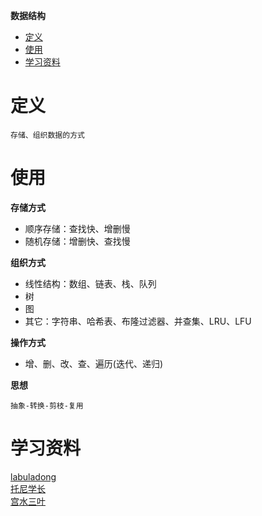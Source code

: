 **数据结构**
- [定义](#定义)
- [使用](#使用)
- [学习资料](#学习资料)

# 定义 #
```
存储、组织数据的方式
```

# 使用 #
**存储方式**  
- 顺序存储：查找快、增删慢  
- 随机存储：增删快、查找慢  

**组织方式**  
- 线性结构：数组、链表、栈、队列 
- 树
- 图  
- 其它：字符串、哈希表、布隆过滤器、并查集、LRU、LFU

**操作方式**  
- 增、删、改、查、遍历(迭代、递归)  

**思想**  
```
抽象-转换-剪枝-复用
```

# 学习资料 #  
[labuladong]()  
[托尼学长]()  
[宫水三叶]()  